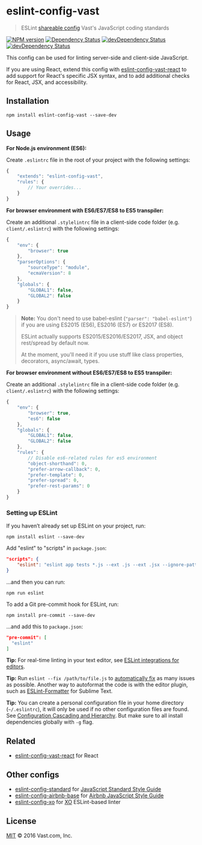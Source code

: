 # eslint-config-vast
> ESLint [shareable config](http://eslint.org/docs/developer-guide/shareable-configs.html) Vast's JavaScript coding standards

[![NPM version](https://badge.fury.io/js/eslint-config-vast.svg)](https://www.npmjs.org/package/eslint-config-vast) [![Dependency Status](https://david-dm.org/vast-engineering/eslint-config-vast.svg)](https://david-dm.org/vast-engineering/eslint-config-vast) [![devDependency Status](https://david-dm.org/vast-engineering/eslint-config-vast/dev-status.svg)](https://david-dm.org/vast-engineering/eslint-config-vast?type=dev) [![devDependency Status](https://david-dm.org/vast-engineering/eslint-config-vast/peer-status.svg)](https://david-dm.org/vast-engineering/eslint-config-vast?type=peer)

This config can be used for linting server-side and client-side JavaScript.

If you are using React, extend this config with [eslint-config-vast-react](https://github.com/vast-engineering/eslint-config-vast-react) to add support for React's specific JSX syntax, and to add additional checks for React, JSX, and accessibility.

## Installation

    npm install eslint-config-vast --save-dev

## Usage

**For Node.js environment (ES6):**

Create `.eslintrc` file in the root of your project with the following settings:

```javascript
{
    "extends": "eslint-config-vast",
    "rules": {
        // Your overrides...
    }
}
```

**For browser environment with ES6/ES7/ES8 to ES5 transpiler:**

Create an additional `.stylelintrc` file in a client-side code folder (e.g. `client/.eslintrc`) with the following settings:

```javascript
{
    "env": {
        "browser": true
    },
    "parserOptions": {
        "sourceType": "module",
        "ecmaVersion": 8
    },
    "globals": {
        "GLOBAL1": false,
        "GLOBAL2": false
    }
}
```

> **Note:** You don't need to use babel-eslint (`"parser": "babel-eslint"`) if you are using ES2015 (ES6), ES2016 (ES7) or ES2017 (ES8).
>
> ESLint actually supports ES2015/ES2016/ES2017, JSX, and object rest/spread by default now.
>
> At the moment, you'll need it if you use stuff like class properties, decorators, async/await, types.

**For browser environment without ES6/ES7/ES8 to ES5 transpiler:**

Create an additional `.stylelintrc` file in a client-side code folder (e.g. `client/.eslintrc`) with the following settings:

```javascript
{
    "env": {
        "browser": true,
        "es6": false
    },
    "globals": {
        "GLOBAL1": false,
        "GLOBAL2": false
    },
    "rules": {
        // Disable es6-related rules for es5 environment
        "object-shorthand": 0,
        "prefer-arrow-callback": 0,
        "prefer-template": 0,
        "prefer-spread": 0,
        "prefer-rest-params": 0
    }
}
```

### Setting up ESLint

If you haven’t already set up ESLint on your project, run:

    npm install eslint --save-dev

Add "eslint" to "scripts" in `package.json`:

```json
"scripts": {
    "eslint": "eslint app tests *.js --ext .js --ext .jsx --ignore-pattern 'js/vendor'"
}
```

...and then you can run:

    npm run eslint

To add a Git pre-commit hook for ESLint, run:

    npm install pre-commit --save-dev

...and add this to `package.json`:

```json
"pre-commit": [
  "eslint"
]
```

**Tip:** For real-time linting in your text editor, see [ESLint integrations for editors](http://eslint.org/docs/user-guide/integrations#editors).

**Tip:** Run `eslint --fix /path/to/file.js` to [automatically fix](http://eslint.org/docs/user-guide/command-line-interface#fix) as many issues as possible. Another way to autoformat the code is with the editor plugin, such as [ESLint-Formatter](https://packagecontrol.io/packages/ESLint-Formatter) for Sublime Text.

**Tip:** You can create a personal configuration file in your home directory (`~/.eslintrc`), it will only be used if no other configuration files are found. See [Configuration Cascading and Hierarchy](http://eslint.org/docs/user-guide/configuring#configuration-cascading-and-hierarchy). But make sure to all install dependencies globally with `-g` flag.

## Related

- [eslint-config-vast-react](https://github.com/vast-engineering/eslint-config-vast-react) for React

## Other configs

- [eslint-config-standard](https://github.com/feross/eslint-config-standard) for [JavaScript Standard Style Guide](https://github.com/feross/standard)
- [eslint-config-airbnb-base](https://github.com/airbnb/javascript/tree/master/packages/eslint-config-airbnb-base) for [Airbnb JavaScript Style Guide](https://github.com/airbnb/javascript)
- [eslint-config-xo](https://github.com/sindresorhus/eslint-config-xo/) for [XO](https://github.com/sindresorhus/xo) ESLint-based linter

## License

[MIT](LICENSE) © 2016 Vast.com, Inc.
